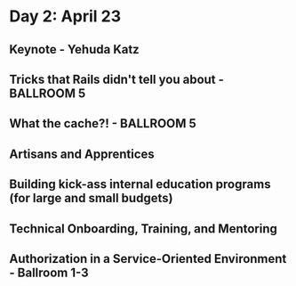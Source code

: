 # Day 2: April 23

## Keynote - Yehuda Katz



## Tricks that Rails didn't tell you about - BALLROOM 5

## What the cache?! - BALLROOM 5

## Artisans and Apprentices

## Building kick-ass internal education programs (for large and small budgets)

## Technical Onboarding, Training, and Mentoring

## Authorization in a Service-Oriented Environment - Ballroom 1-3
